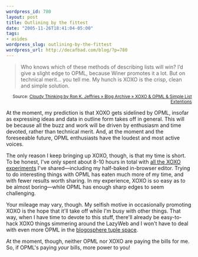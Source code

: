 ```yaml
--- 
wordpress_id: 780
layout: post
title: Outlining by the fittest
date: "2005-11-26T18:41:04-05:00"
tags: 
- asides
wordpress_slug: outlining-by-the-fittest
wordpress_url: http://decafbad.com/blog/?p=780
---
```

<blockquote cite="http://blog.eronj.com/2005/11/25/xoxo-opml-simple-list-extentions/">Who knows which of these methods of describing lists will win? I’d give a slight edge to OPML, because Winer promotes it a lot. But on technical merit… you tell me. My hunch is XOXO is the crisp, clean and simple solution.</blockquote>
<small style="text-align:right; display:block">Source: <a href="http://blog.eronj.com/2005/11/25/xoxo-opml-simple-list-extentions/">Cloudy Thinking by Ron K. Jeffries  » Blog Archive   » XOXO & OPML & Simple List Extentions</a></small>

At the moment, my prediction is that XOXO gets sidelined by OPML, insofar as expressing ideas and data in outline form takes off in general.  This will be because all the buzz and work will be driven by enthusiasm and time devoted, rather than technical merit.  And, at the moment and the foreseeable future, OPML enthusiasts have the loudest and most active voices.

The only reason I keep bringing up XOXO, though, is that my time is short.  To be honest, I've only spent about 8-10 hours in total with [all the XOXO experiments][xoxo] I've shared—including my half-baked in-browser editor.  Trying to do interesting things with OPML has eaten much more of my time, and with fewer results worth sharing.  In my experience, XOXO is so easy as to be almost boring—while OPML has enough sharp edges to seem challenging.

Your mileage may vary, though.  My selfish motive in occasionally promoting XOXO is the hope that it'll take off while I'm busy with other things.  That way, when I have time to devote to this stuff, there'll already be easy-to-hack XOXO things simmering around the LazyWeb and I won't have to deal with even more OPML in the [blogosphere tuple space][ts].  

At the moment, though, neither OPML nor XOXO are paying the bills for me.  So, if OPML's paying *your* bills, more power to you!

[xoxo]: http://decafbad.com/blog/index.php?s=xoxo
[ts]: http://decafbad.com/blog/2005/01/12/the-blogosphere-as-a-tuple-space

<!-- tags: opml xoxo microformats -->
